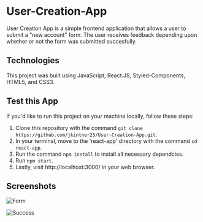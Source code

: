 # User-Creation-App

User Creation App is a simple frontend application that allows a user to submit a "new account" form.
The user receives feedback depending upon whether or not the form was submitted succesfully.

## Technologies
This project was built using JavaScript, React.JS, Styled-Components, HTML5, and CSS3.

## Test this App
If you'd like to run this project on your machine locally, follow these steps:

1. Clone this repository with the command ```git clone https://github.com/jkintner25/User-Creation-App.git```.
2. In your terminal, move to the 'react-app' directory with the command ```cd react-app```.
3. Run the command ```npm install``` to install all necessary dependcies.
4. Run ```npm start```.
5. Lastly, visit http://localhost:3000/ in your web browser.

## Screenshots

![Form](https://user-images.githubusercontent.com/95717139/191891314-0fd0fb29-dbdd-4add-9738-4cb42b248882.PNG)

![Success](https://user-images.githubusercontent.com/95717139/191891138-09c70783-aea9-4593-908f-d23cf5254562.PNG)

